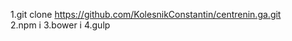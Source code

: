 

1.git clone https://github.com/KolesnikConstantin/centrenin.ga.git  		  
2.npm i
3.bower i
4.gulp
